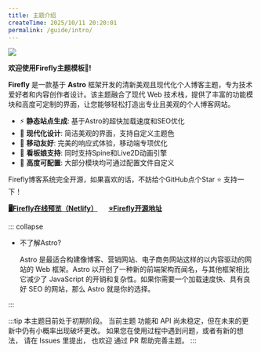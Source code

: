 ```yaml
---
title: 主题介绍
createTime: 2025/10/11 20:20:01
permalink: /guide/intro/
---
```



![](/image.png)

**欢迎使用Firefly主题模板👏!**  


**Firefly** 是一款基于 **Astro** 框架开发的清新美观且现代化个人博客主题，专为技术爱好者和内容创作者设计。该主题融合了现代 Web 技术栈，提供了丰富的功能模块和高度可定制的界面，让您能够轻松打造出专业且美观的个人博客网站。


- ⚡ **静态站点生成**: 基于Astro的超快加载速度和SEO优化
- 🎨 **现代化设计**: 简洁美观的界面，支持自定义主题色
- 📱 **移动友好**: 完美的响应式体验，移动端专项优化
- 🌟 **看板娘支持**: 同时支持Spine和Live2D动画引擎
- 🔧 **高度可配置**: 大部分模块均可通过配置文件自定义

Firefly博客系统完全开源，如果喜欢的话，不妨给个GitHub点个Star ⭐ 支持一下！

[**🖥️Firefly在线预览（Netlify）**](https://demo-firefly.netlify.app/)  &emsp;
[**⭐Firefly开源地址**](https://github.com/CuteLeaf/Firefly)



::: collapse
- 不了解Astro?

    Astro 是最适合构建像博客、营销网站、电子商务网站这样的以内容驱动的网站的 Web 框架。Astro 以开创了一种新的前端架构而闻名，与其他框架相比它减少了 JavaScript 的开销和复杂性。如果你需要一个加载速度快、具有良好 SEO 的网站，那么 Astro 就是你的选择。

:::

<LinkCard title="👉点击去Astro官网查看详情" href="https://astro.build/">

</LinkCard>




:::tip
本主题目前处于初期阶段。
当前主题 功能和 API 尚未稳定，但在未来的更新中仍有小概率出现破坏更改。
如果您在使用过程中遇到问题，或者有新的想法， 请在 Issues 里提出， 也欢迎 通过 PR 帮助完善主题。
:::
